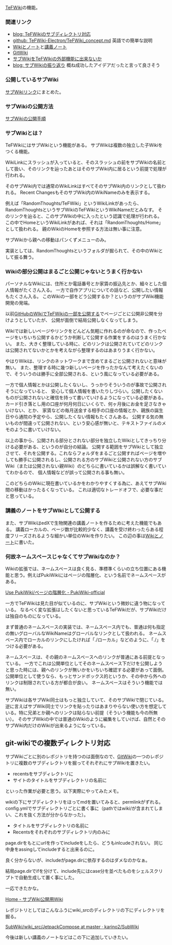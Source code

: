[TeFWiki](TeFWiki)の機能。

### 関連リンク

- [blog: TeFWikiのサブディレクトリ対応](https://karino2.github.io/2021/09/26/TeFWiki_subdir_support.html)
- [github: TeFWiki-Electron/TeFWiki_concept.md](https://github.com/karino2/TeFWiki-Electron/blob/main/TeFWiki_concept.md) 英語での簡単な説明
- [Wikiとノート](Wiki%E3%81%A8%E3%83%8E%E3%83%BC%E3%83%88)と[講義ノート](%E8%AC%9B%E7%BE%A9%E3%83%8E%E3%83%BC%E3%83%88)
- [GitWiki](GitWiki)
- [サブWikiをTeFWIkiの外部機能に出来ないか](%E3%82%B5%E3%83%96Wiki%E3%82%92TeFWIki%E3%81%AE%E5%A4%96%E9%83%A8%E6%A9%9F%E8%83%BD%E3%81%AB%E5%87%BA%E6%9D%A5%E3%81%AA%E3%81%84%E3%81%8B)
- [blog: サブWikiの振り返り](https://karino2.github.io/2022/03/21/subwiki_retrospective.html) 概ね成功したアイデアだったと言って良さそう

### 公開しているサブWiki

[サブWikiリンク](%E3%82%B5%E3%83%96Wiki%E3%83%AA%E3%83%B3%E3%82%AF)にまとめた。

### サブWikiの公開方法

[サブWikiの公開手順](%E3%82%B5%E3%83%96Wiki%E3%81%AE%E5%85%AC%E9%96%8B%E6%89%8B%E9%A0%86)

### サブWikiとは？

TeFWikiにはサブWikiという機能がある。
サブWikiは複数の独立した子Wikiをつくる機能。

WikiLinkにスラッシュが入っていると、そのスラッシュの前をサブWikiの名前として扱い、そのリンクを辿ったあとはそのサブWiki内に居るという前提で処理が行われる。

そのサブWiki内では通常のWikiLinkはすべてそのサブWiki内のリンクとして扱われる。
Recent ChangesもそのサブWiki内のWikiNameのみを表示する。

例えば「RandomThoughts/TeFWiki」というWikiLinkがあったら、RandomThoughtsというサブWikiのTeFWikiというWikiNameだとみなす。
そのリンクを辿ると、このサブWIkiの中に入ったという認識で処理が行われる。
この中でHomeというWikiLinkがあれば、それは「RandomThoughts/Home」として扱われる。
親のWikiのHomeを参照する方法は無い事に注意。

サブWikiから親への移動はパンくずメニューのみ。

実装としては、RandomThoughtsというフォルダが掘られて、その中のWikiとして振る舞う。

### Wikiの部分公開はまるごと公開じゃないとうまく行かない

パーソナルなWikiには、住所とか電話番号とか家賃の振込先とか、細々とした個人情報がたくさん入る。
一方で自作アプリについての話など、公開したい情報もたくさん入る。
このWikiの一部をどう公開するか？というのがサブWiki機能開発の発端。

以前[GitHubのWIkiでTeFWikiの一部を公開する](https://karino2.github.io/2021/05/05/gwiki_tefwiki.html)でページごとに公開非公開を分けようとしていたが、
公開が面倒で結局公開しなくなってしまう。

Wikiでは新しいページやリンクをどんどん気軽に作れるのが命なので、作ったページをいちいち公開するかどうか判断して公開する作業をするのはうまく行かない。
また、大きく整理している時に、どのリンクは公開されていてどのリンクは公開されてないかとかを考えながら整理するのはあまりうまく行かない。

やはりWikiは、リンクのネットワークまで含めてまるごと公開されないと意味が無い。
また、整理する時に幾つ新しいページを作ったかなんて考えたくないので、そういうのは勝手に全部公開される、という風になっている必要がある。

一方で個人情報とかは公開したくないし、うっかりそういうのが事故で公開されそうになっていると、
安心して個人情報を書いたりしづらい。公開したくないものが公開されないと確信を持って書いていけるようになっている必要がある。
カード引き落とし用の口座が何月何日にいくらで、何ヶ月後にお金を足さなきゃいけない、とか、
家賃などの毎月送金する相手の口座の情報とか、親族の誕生日やら通院の予定やら、公開したくない情報もたくさんある。
公開する気の無いものが間違って公開されない、という安心感が無いと、テキストファイルのメモのように書いていけない。

以上の事から、公開される部分とされない部分を独立したWikiとしてきっちり分ける必要がある、というのが自分の結論。
公開する範囲をサブWikiとして独立させて、それを公開する。これならフォルダをまるごと公開すればページを増やしても勝手に公開されるし、公開される方のサブWikiと公開されない方のサブWiki（または公開されない親Wiki）のどちらに書いているかは誤解なく書いていてわかるので、
個人情報などが誤って公開される事も無い。

このどちらのWikiに現在書いているかをわかりやすくする為に、あえてサブWiki間の移動はかったるくなっている。
これは適切なトレードオフで、必要な事だと思っている。

### 講義のノートをサブWIkiとして公開する

また、サブWikiはedXで生物関連の講義ノートを作るために考えた機能でもある。
講義ローカルの、ページ数が比較的少なく、講義を受け終わったらある程度フリーズされるような細かい単位のWikiを作りたい。
この辺の事は[Wikiとノート](Wiki%E3%81%A8%E3%83%8E%E3%83%BC%E3%83%88)に書いた。

### 何故ネームスペースじゃなくてサブWikiなのか？

Wikiの拡張では、ネームスペースは良く見る、準標準くらいの立ち位置にある機能と思う。例えばPukiWikiにはページの階層化、という名前でネームスペースがある。

[Use PukiWiki/ページの階層化 - PukiWiki-official](https://pukiwiki.osdn.jp/?Use+PukiWiki/%E3%83%9A%E3%83%BC%E3%82%B8%E3%81%AE%E9%9A%8E%E5%B1%A4%E5%8C%96)

一方でTeFWikiは見た目が似ているのに、サブWikiという微妙に違う物になっている。
なるべく変な拡張はしたくないと思っているTeFWikiだが、サブWikiだけは独自のものになっている。

まず普通のネームスペースの実装では、ネームスペース内でも、普通は何も指定の無いグローバルなWikiNameはグローバルなリンクとして扱われる。
ネームスペース内でローカルのリンクにしたければ「./ローカル」などのように、「./」をつける必要がある。

ネームスペースは、その親のネームスペースへのリンクが普通にある前提となっている。
一方でこれは公開単位としてそのネームスペース下だけを公開しようと思った時には、親へのリンクが無いかをいちいち確認する必要があって面倒。
公開単位として使うなら、もっとサンドボックス的というか、その中から外へのリンクは制限されている方が都合が良い。
ネームスペースはそういう機能では無い。

サブWikiは各サブWiki同士はもっと独立していて、そのサブWikiで閉じている。逆に言えばサブWiki同士でリンクを貼ったりはあまりやらない使い方を想定している。特に兄弟とか親へのリンクは貼らない前提（そういう機能も今の所無い）。
そのサブWikiの中では普通のWikiのように編集をしていけば、自然とそのサブWiki内だけのWikiが出来るようになっている。


## git-wikiでの複数ディレクトリ対応

サブWikiごとに別のレポジトリを持つのは面倒なので、[GitWiki](GitWiki)の一つのレポジトリに複数のサブディレクトリを掘ってそれぞれにサブWikiを置きたい。

- recentsをサブディレクトリに
- サイトのタイトルをサブディレクトリの名前に

といった作業が必要と思う。以下実際にやってみたメモ。

wikiの下にサブディレクトリをほってmdを置いてみると、permlinkがずれる。
config.ymlでサブディレクトリごとに書く事に（pathではwiki/が含まれてしまい、これを抜く方法が分からなかった）。

- タイトルをサブディレクトリの名前に
- Recentsをそれぞれのサブディレクトリ内のみに

page.dirをもとにurlを作ってincludeをしたら、どうもinlcudeされない。
同じ中身をassingしてincludeすると出来るのに。

良く分からないが、includeがpage.dirに依存するのはダメなのかなぁ。

結局page.dirでifを分けて、include先にはcase分を並べたものをシェルスクリプトで自動生成して置く事にした。

一応できたかな。

[Home - サブWiki公開用Wiki](https://karino2.github.io/SubWiki/Home)

レポジトリとしてはこんなふうにwiki_srcのディレクトリの下にディレクトリを掘る。

[SubWiki/wiki_src/JetpackCompose at master · karino2/SubWiki](https://github.com/karino2/SubWiki/tree/master/wiki_src/JetpackCompose)

今後は新しい講義のノートなどはこの下に追加していきたい。